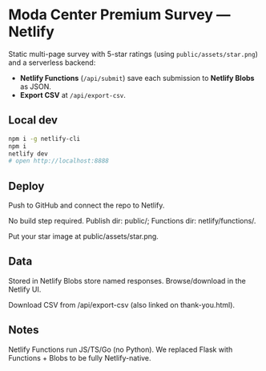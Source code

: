 # Moda Center Premium Survey — Netlify

Static multi-page survey with 5-star ratings (using `public/assets/star.png`) and a serverless backend:

- **Netlify Functions** (`/api/submit`) save each submission to **Netlify Blobs** as JSON.
- **Export CSV** at `/api/export-csv`.

## Local dev
```bash
npm i -g netlify-cli
npm i
netlify dev
# open http://localhost:8888
```

## Deploy
Push to GitHub and connect the repo to Netlify.

No build step required. Publish dir: public/; Functions dir: netlify/functions/.

Put your star image at public/assets/star.png.

## Data
Stored in Netlify Blobs store named responses. Browse/download in the Netlify UI.

Download CSV from /api/export-csv (also linked on thank-you.html).

## Notes
Netlify Functions run JS/TS/Go (no Python). We replaced Flask with Functions + Blobs to be fully Netlify-native.

